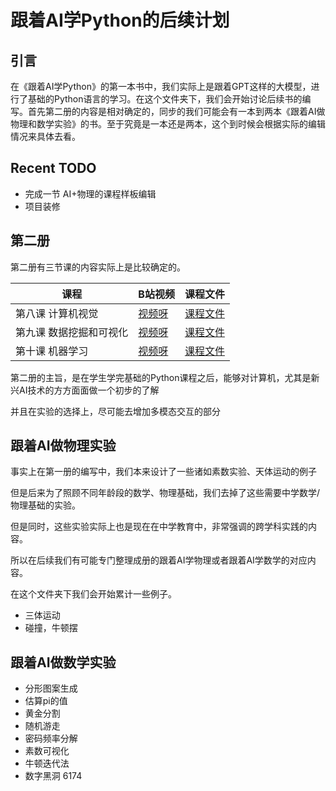 # 跟着AI学Python的后续计划

## 引言

在《跟着AI学Python》的第一本书中，我们实际上是跟着GPT这样的大模型，进行了基础的Python语言的学习。在这个文件夹下，我们会开始讨论后续书的编写。首先第二册的内容是相对确定的，同步的我们可能会有一本到两本《跟着AI做物理和数学实验》的书。至于究竟是一本还是两本，这个到时候会根据实际的编辑情况来具体去看。

## Recent TODO

- 完成一节 AI+物理的课程样板编辑
- 项目装修

## 第二册

第二册有三节课的内容实际上是比较确定的。

| 课程 | B站视频 | 课程文件 |
| --- | --- | --- |
| 第八课 计算机视觉 | [视频呀](https://www.bilibili.com/video/BV1QibFeJErB) | [课程文件](./lesson8/) |
| 第九课 数据挖掘和可视化 | [视频呀](https://www.bilibili.com/video/BV1CgsDevE43) | [课程文件](./lesson9/) |
| 第十课 机器学习 | [视频呀](https://www.bilibili.com/video/BV1JYxgeHEpX) | [课程文件](./lesson10/) |

第二册的主旨，是在学生学完基础的Python课程之后，能够对计算机，尤其是新兴AI技术的方方面面做一个初步的了解

并且在实验的选择上，尽可能去增加多模态交互的部分

## 跟着AI做物理实验

事实上在第一册的编写中，我们本来设计了一些诸如素数实验、天体运动的例子

但是后来为了照顾不同年龄段的数学、物理基础，我们去掉了这些需要中学数学/物理基础的实验。

但是同时，这些实验实际上也是现在在中学教育中，非常强调的跨学科实践的内容。

所以在后续我们有可能专门整理成册的跟着AI学物理或者跟着AI学数学的对应内容。

在这个文件夹下我们会开始累计一些例子。

- 三体运动
- 碰撞，牛顿摆

## 跟着AI做数学实验

- 分形图案生成
- 估算pi的值
- 黄金分割
- 随机游走
- 密码频率分解
- 素数可视化
- 牛顿迭代法
- 数字黑洞 6174
